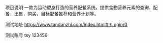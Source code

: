 项目说明
一款为运动塑身打造的营养配餐系统。提供食物营养元素的查询，配餐，出售，购买，目标配餐推荐和营养计划等。

测试地址
https://www.tandanzhi.com/index.html#!/Login/0

测试账号
tsy
123456

